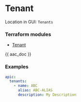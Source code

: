 # Tenant

Location in GUI:
`Tenants`

### Terraform modules

* [Tenant](https://github.com/netascode/terraform-aci-tenant)

{{ aac_doc }}
### Examples

```yaml
apic:
  tenants:
    - name: ABC
      alias: ABC-ALIAS
      description: My Description
```
